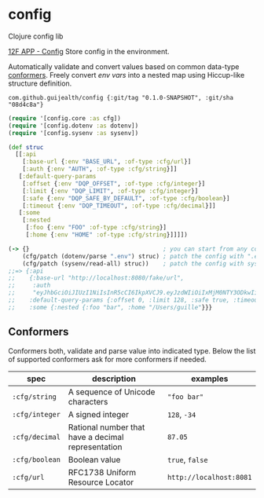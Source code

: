 # config

Clojure config lib

[12F APP - Config](https://12factor.net/config) Store config in the environment.

Automatically validate and convert values based on common data-type [conformers](#conformers).
Freely convert *env vars* into a nested map using Hiccup-like structure definition.

```
com.github.guijealth/config {:git/tag "0.1.0-SNAPSHOT", :git/sha "08d4c8a"}
```

```clojure
(require '[config.core :as cfg])
(require '[config.dotenv :as dotenv])
(require '[config.sysenv :as sysenv])

(def struc
  [[:api
    [:base-url {:env "BASE_URL", :of-type :cfg/url}]
    [:auth {:env "AUTH", :of-type :cfg/string}]]
   [:default-query-params
    [:offset {:env "DQP_OFFSET", :of-type :cfg/integer}]
    [:limit {:env "DQP_LIMIT", :of-type :cfg/integer}]
    [:safe {:env "DQP_SAFE_BY_DEFAULT", :of-type :cfg/boolean}]
    [:timeout {:env "DQP_TIMEOUT", :of-type :cfg/decimal}]]
   [:some
    [:nested
     [:foo {:env "FOO" :of-type :cfg/string}]
     [:home {:env "HOME" :of-type :cfg/string}]]]])

(-> {}                                      ; you can start from any config.edn file or empty map
    (cfg/patch (dotenv/parse ".env") struc) ; patch the config with ".env" file, based on struc
    (cfg/patch (sysenv/read-all) struc))    ; patch the config with system env vars, based on struc
;;=> {:api
;;    {:base-url "http://localhost:8080/fake/url",
;;     :auth
;;     "eyJhbGciOiJIUzI1NiIsInR5cCI6IkpXVCJ9.eyJzdWIiOiIxMjM0NTY3ODkwIiwibmFtZSI6IkpvaG4gRG9lIiwiYWRtaW4iOnRydWUsImlhdCI6MTUxNjIzOTAyMn0.KMUFsIDTnFmyG3nMiGM6H9FNFUROf3wh7SmqJp-QV30"},
;;    :default-query-params {:offset 0, :limit 128, :safe true, :timeout 60000.0},
;;    :some {:nested {:foo "bar", :home "/Users/guille"}}}
```

## Conformers

Conformers both, validate and parse value into indicated type. Below the list of supported conformers
ask for more conformers if needed.

| spec           | description                                        | examples                |
| -------------- | -------------------------------------------------- | ----------------------- |
| `:cfg/string`  | A sequence of Unicode characters                   | `"foo bar"`             |
| `:cfg/integer` | A signed integer                                   | `128`, `-34`            |
| `:cfg/decimal` | Rational number that have a decimal representation | `87.05`                 |
| `:cfg/boolean` | Boolean value                                      | `true`, `false`         |
| `:cfg/url`     | RFC1738 Uniform Resource Locator                   | `http://localhost:8081` |